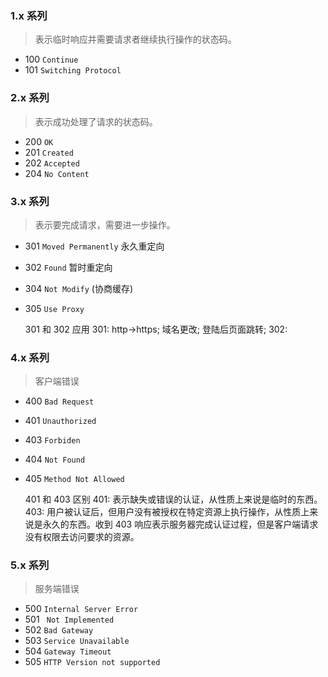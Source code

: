 ### 1.x 系列

> 表示临时响应并需要请求者继续执行操作的状态码。

- 100 `Continue`
- 101 `Switching Protocol`

### 2.x 系列

> 表示成功处理了请求的状态码。

- 200 `OK`
- 201 `Created`
- 202 `Accepted`
- 204 `No Content`

### 3.x 系列

> 表示要完成请求，需要进一步操作。

- 301 `Moved Permanently` 永久重定向
- 302 `Found` 暂时重定向
- 304 `Not Modify` (协商缓存)
- 305 `Use Proxy`

  301 和 302 应用
  301: http->https; 域名更改; 登陆后页面跳转;
  302:

### 4.x 系列

> 客户端错误

- 400 `Bad Request`
- 401 `Unauthorized`
- 403 `Forbiden`
- 404 `Not Found`
- 405 `Method Not Allowed`

  401 和 403 区别
  401: 表示缺失或错误的认证，从性质上来说是临时的东西。
  403: 用户被认证后，但用户没有被授权在特定资源上执行操作，从性质上来说是永久的东西。收到 403 响应表示服务器完成认证过程，但是客户端请求没有权限去访问要求的资源。

### 5.x 系列

> 服务端错误

- 500 `Internal Server Error`
- 501 ` Not Implemented`
- 502 `Bad Gateway`
- 503 `Service Unavailable`
- 504 `Gateway Timeout`
- 505 `HTTP Version not supported`
